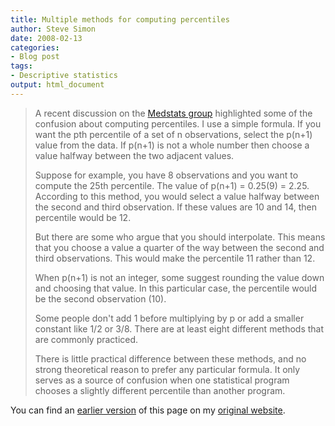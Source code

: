 ```yaml
---
title: Multiple methods for computing percentiles
author: Steve Simon
date: 2008-02-13
categories:
- Blog post
tags:
- Descriptive statistics
output: html_document
---
```

> A recent discussion on the [Medstats
> group](../category/InterestingWebsites.html#MeStXx) highlighted some
> of the confusion about computing percentiles. I use a simple formula.
> If you want the pth percentile of a set of n observations, select the
> p(n+1) value from the data. If p(n+1) is not a whole number then
> choose a value halfway between the two adjacent values.
>
> Suppose for example, you have 8 observations and you want to compute
> the 25th percentile. The value of p(n+1) = 0.25(9) = 2.25. According
> to this method, you would select a value halfway between the second
> and third observation. If these values are 10 and 14, then percentile
> would be 12.
>
> But there are some who argue that you should interpolate. This means
> that you choose a value a quarter of the way between the second and
> third observations. This would make the percentile 11 rather than 12.
>
> When p(n+1) is not an integer, some suggest rounding the value down
> and choosing that value. In this particular case, the percentile would
> be the second observation (10).
>
> Some people don't add 1 before multiplying by p or add a smaller
> constant like 1/2 or 3/8. There are at least eight different methods
> that are commonly practiced.
>
> There is little practical difference between these methods, and no
> strong theoretical reason to prefer any particular formula. It only
> serves as a source of confusion when one statistical program chooses a
> slightly different percentile than another program.

You can find an [earlier version][sim1] of this page on my [original website][sim2].

[sim1]: http://www.pmean.com/08/ComputingPercentiles.html
[sim2]: http://www.pmean.com/original_site.html

